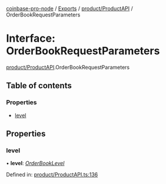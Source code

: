 [coinbase-pro-node](../README.md) / [Exports](../modules.md) / [product/ProductAPI](../modules/product_productapi.md) / OrderBookRequestParameters

# Interface: OrderBookRequestParameters

[product/ProductAPI](../modules/product_productapi.md).OrderBookRequestParameters

## Table of contents

### Properties

- [level](product_productapi.orderbookrequestparameters.md#level)

## Properties

### level

• **level**: [_OrderBookLevel_](../enums/product_productapi.orderbooklevel.md)

Defined in: [product/ProductAPI.ts:136](https://github.com/bennycode/coinbase-pro-node/blob/845b71d/src/product/ProductAPI.ts#L136)
